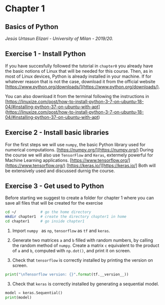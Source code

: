 # Chapter 1

## Basics of Python

*Jesús Urtasun Elizari - University of Milan - 2019/20.*

## Exercise 1 - Install Python

If you have succesfully followed the tutorial in `chapter0` you already have the basic notions of Linux that will be needed for this course.
Then, as in most of Linux devices, Python is already installed in your machine. If for whatever reason that is not the case, download it from 
the official website [https://www.python.org/downloads/](https://www.python.org/downloads/).

You can also download it from the terminal following the instructions in 
[https://linuxize.com/post/how-to-install-python-3-7-on-ubuntu-18-04/#installing-python-37-on-ubuntu-with-apt]
(https://linuxize.com/post/how-to-install-python-3-7-on-ubuntu-18-04/#installing-python-37-on-ubuntu-with-apt)


## Exercise 2 - Install basic libraries

For the first steps we will use `numpy`, the basic Python library used for numerical computations.
[https://numpy.org/](https://numpy.org/)
During the course we will also use `TensorFlow` and `Keras`, extermely powerful for Machine Learning applications.
[https://www.tensorflow.org/](https://www.tensorflow.org/)
[https://keras.io/][https://keras.io/]
Both will be extensively used and discussed durnig the course.

## Exercise 3 - Get used to Python

Before starting we suggest to create a folder for chapter 1 where you can save all files that will be created for the exercise
```bash
cd ~/           # go the home directory
mkdir chapter1  # create the directory chapter1 in home
cd chapter1     # go inside chapter1
```

1. Import `numpy ` as `np`, `tensorflow` as `tf` and `keras`.

2. Generate two matrices `a` and `b` filled with random numbers, by calling the random method of `numpy`.
Create a matrix `c` equivalent to the product of `a` and `b`, computed with `np.dot()`, and print it on screen.

3. Check that `tensorflow` is correctly installed by printing the version on screen.
```python
print("\nTensorflow version: {}".format(tf.__version__))
```

3. Check that `keras` is correctly installed by generating a sequential model.
```python
model = keras.Sequential()
print(model)
```